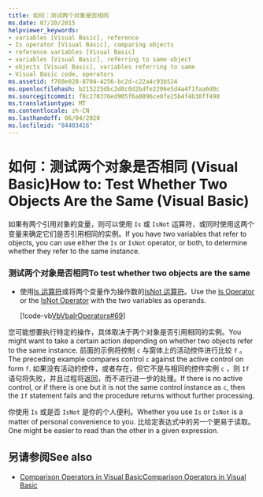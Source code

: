```yaml
---
title: 如何：测试两个对象是否相同
ms.date: 07/20/2015
helpviewer_keywords:
- variables [Visual Basic], reference
- Is operator [Visual Basic], comparing objects
- reference variables [Visual Basic]
- variables [Visual Basic], referring to same object
- objects [Visual Basic], variables referring to same
- Visual Basic code, operators
ms.assetid: f760e828-8704-4256-bc2d-c22a4c93b524
ms.openlocfilehash: b215225dbc2d8c0d2bdfe2206e5d4a4f1faa6d0c
ms.sourcegitcommit: f8c270376ed905f6a8896ce0fe25b4f4b38ff498
ms.translationtype: MT
ms.contentlocale: zh-CN
ms.lasthandoff: 06/04/2020
ms.locfileid: "84403416"
---
```

# <a name="how-to-test-whether-two-objects-are-the-same-visual-basic"></a><span data-ttu-id="82f3c-102">如何：测试两个对象是否相同 (Visual Basic)</span><span class="sxs-lookup"><span data-stu-id="82f3c-102">How to: Test Whether Two Objects Are the Same (Visual Basic)</span></span>
<span data-ttu-id="82f3c-103">如果有两个引用对象的变量，则可以使用 `Is` 或 `IsNot` 运算符，或同时使用这两个变量来确定它们是否引用相同的实例。</span><span class="sxs-lookup"><span data-stu-id="82f3c-103">If you have two variables that refer to objects, you can use either the `Is` or `IsNot` operator, or both, to determine whether they refer to the same instance.</span></span>  
  
### <a name="to-test-whether-two-objects-are-the-same"></a><span data-ttu-id="82f3c-104">测试两个对象是否相同</span><span class="sxs-lookup"><span data-stu-id="82f3c-104">To test whether two objects are the same</span></span>  
  
- <span data-ttu-id="82f3c-105">使用[Is 运算符](../../../language-reference/operators/is-operator.md)或将两个变量作为操作数的[IsNot 运算符](../../../language-reference/operators/isnot-operator.md)。</span><span class="sxs-lookup"><span data-stu-id="82f3c-105">Use the [Is Operator](../../../language-reference/operators/is-operator.md) or the [IsNot Operator](../../../language-reference/operators/isnot-operator.md) with the two variables as operands.</span></span>  
  
     [!code-vb[VbVbalrOperators#69](~/samples/snippets/visualbasic/VS_Snippets_VBCSharp/VbVbalrOperators/VB/Class1.vb#69)]  
  
 <span data-ttu-id="82f3c-106">您可能想要执行特定的操作，具体取决于两个对象是否引用相同的实例。</span><span class="sxs-lookup"><span data-stu-id="82f3c-106">You might want to take a certain action depending on whether two objects refer to the same instance.</span></span> <span data-ttu-id="82f3c-107">前面的示例将控制 `c` 与窗体上的活动控件进行比较 `f` 。</span><span class="sxs-lookup"><span data-stu-id="82f3c-107">The preceding example compares control `c` against the active control on form `f`.</span></span> <span data-ttu-id="82f3c-108">如果没有活动的控件，或者存在，但它不是与相同的控件实例 `c` ，则 `If` 语句将失败，并且过程将返回，而不进行进一步的处理。</span><span class="sxs-lookup"><span data-stu-id="82f3c-108">If there is no active control, or if there is one but it is not the same control instance as `c`, then the `If` statement fails and the procedure returns without further processing.</span></span>  
  
 <span data-ttu-id="82f3c-109">你使用 `Is` 或是否 `IsNot` 是你的个人便利。</span><span class="sxs-lookup"><span data-stu-id="82f3c-109">Whether you use `Is` or `IsNot` is a matter of personal convenience to you.</span></span> <span data-ttu-id="82f3c-110">比给定表达式中的另一个更易于读取。</span><span class="sxs-lookup"><span data-stu-id="82f3c-110">One might be easier to read than the other in a given expression.</span></span>  
  
## <a name="see-also"></a><span data-ttu-id="82f3c-111">另请参阅</span><span class="sxs-lookup"><span data-stu-id="82f3c-111">See also</span></span>

- [<span data-ttu-id="82f3c-112">Comparison Operators in Visual Basic</span><span class="sxs-lookup"><span data-stu-id="82f3c-112">Comparison Operators in Visual Basic</span></span>](comparison-operators.md)
